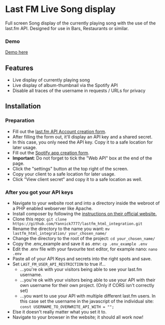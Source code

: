 # Last FM Live Song display
Full screen Song display of the currently playing song with the use of the last.fm API.
Designed for use in Bars, Restaurants or similar.

### Demo
[Demo here](https://eyer.life/music_demo)

## Features
- Live display of currently playing song
- Live display of album-thumbnail via the Spotify API
- Disable all traces of the username in requests / URLs for privacy

## Installation
### Preparation
- Fill out the [last.fm API Account creation form](https://www.last.fm/api/account/create).
- After filling the form out, it'll display an API key and a shared secret.
- In this case, you only need the API key. Copy it to a safe location for later usage.
- Fill out the [Spotify app creation form](https://developer.spotify.com/dashboard/create).
- **Important**: Do not forget to tick the "Web API" box at the end of the page.
- Click the "settings" button at the top right of the screen.
- Copy your client to a safe location for later usage.
- Click "View client secret" and copy it to a safe location as well.

### After you got your API keys
- Navigate to your website root and into a directory inside the webroot of a PHP enabled webserver like Apache.
- Install composer by following the [instructions on their official website.](https://getcomposer.org/download/)
- Clone this repo: `git clone https://github.com/Yannick7777/lastfm_html_integration.git`
- Rename the directory to the name you want: `mv lastfm_html_integration/ your_chosen_name/`
- Change the directory to the root of the project: `cd your_chosen_name/`
- Copy the .env_example and save it as .env: `cp .env_example .env`
- Edit the .env file with your favourite text editor, for example nano: `nano .env`
- Paste all of your API Keys and secrets into the right spots and save.
- Set `LAST_FM_USER_API_RESTRICTION` to true if... 
  - ...you're ok with your visitors being able to see your last.fm username.
  - ...you're ok with your visitors being able to use your API with their own username for their own project. (Only if CORS isn't correctly set)
  - ...you want to use your API with multiple different last.fm users. In this case set the username
in the javascript of the individual site: `const USERNAME_TO_OVERWRITE_API_WITH = "";`
- Else it doesn't really matter what you set it to.
- Navigate to your browser in the website; it should all work now!
